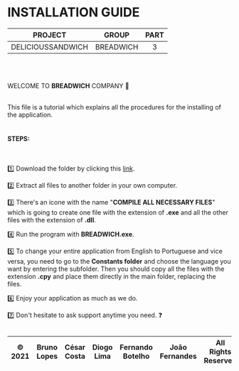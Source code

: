 # INSTALLATION GUIDE

| PROJECT | GROUP | PART |
| ------- | ------|:----:|
| DELICIOUSSANDWICH | BREADWICH | 3 |
</br>
</br>

WELCOME TO **BREADWICH** COMPANY 🥪
</br>
</br>

This file is a tutorial which explains all the procedures for the installing of the application.
</br>
</br>

#### STEPS:
</br>

1️⃣ Download the folder by clicking this [link](https://github.com/UpSkillCobol/lab2/blob/main/Part3/src/Breadwich%20V3.0.7z).
</br>

2️⃣ Extract all files to another folder in your own computer.
</br>

3️⃣ There's an icone with the name "**COMPILE ALL NECESSARY FILES**" which is going to create one file with the extension of **.exe** and all the other files with the extension of **.dll**.
</br>

4️⃣ Run the program with **BREADWICH.exe**.
</br>

5️⃣ To change your entire application from English to Portuguese and vice versa, you need to go to the **Constants folder** and choose the language you want by entering the subfolder. Then you should copy all the files with the extension **.cpy** and place them directly in the main folder, replacing the files.
</br>

6️⃣ Enjoy your application as much as we do.
</br>

7️⃣ Don't hesitate to ask support anytime you need. ❓
</br>
</br>

| © 2021 | Bruno Lopes | César Costa | Diogo Lima | Fernando Botelho | João Fernandes | All Rights Reserved |
|:------:|:------:|:------:|:------:|:------:|:------:|:------:|

